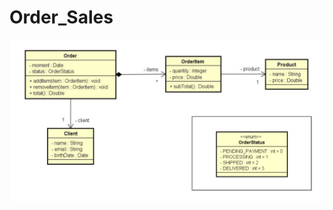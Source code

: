 # Order_Sales

<img alt="Exemplo Console" src="https://github.com/FabricioAllves/Order_Sales/blob/main/UML_headme.png">
